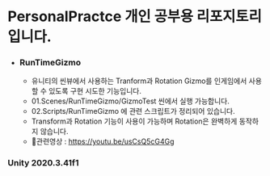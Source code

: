# PersonalPractce 개인 공부용 리포지토리 입니다.
+ ### RunTimeGizmo
   + 유니티의 씬뷰에서 사용하는 Tranform과 Rotation Gizmo를 인게임에서 사용할 수 있도록 구현 시도한 기능입니다.
   + 01.Scenes/RunTimeGizmo/GizmoTest 씬에서 실행 가능합니다.
   + 02.Scripts/RunTimeGizmo 에 관련 스크립트가 정리되어 있습니다.
   + Transform과 Rotation 기능이 사용이 가능하며 Rotation은 완벽하게 동작하지 않습니다.
   + 🔗관련영상 :  https://youtu.be/usCsQ5cG4Gg

### Unity 2020.3.41f1
